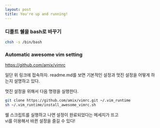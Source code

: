 ```yaml
---
layout: post
title: You're up and running!
---
```


### 디폴트 쉘을 bash로 바꾸기

```bash
chsh -s /bin/bash
```

### Automatic awesome vim setting

https://github.com/amix/vimrc

일단 위 링크에 접속하자.
readme.md를 보면 기본적인 설정과 멋진 설정을 어떻게 하는지 설명하고 있다.

멋진 설정을 위해서 다음 명령을 실행한다.

```bash
git clone https://github.com/amix/vimrc.git ~/.vim_runtime   
sh ~/.vim_runtime/install_awesome_vimrc.sh
```

쉘 스크립트를 실행하고 나면 설정이 완료되었다는 메세지가 뜨고  
vi를 이용해서 바뀐 설정을 즐길 수 있다!


